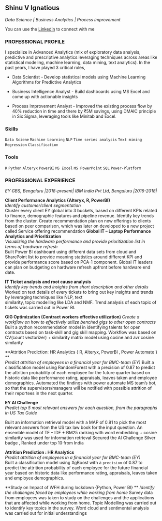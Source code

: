 ##                                Shinu V Ignatious
_Data Science | Business Analytics | Process improvement_ 

You can use the [Linkedin](https://www.linkedin.com/in/shinu-ignatious-2b502b13b/) to connect with me


### **PROFESSIONAL PROFILE**
I specialize in Advanced Analytics (mix of exploratory data analysis, predictive and prescriptive analytics leveraging techniques 
across areas like statistical modeling, machine learning, data mining, text analytics). In the past years, I have played 3 critical 
roles, 

- Data Scientist - Develop statistical models using Machine Learning Algorithms for Predictive Analytics 

- Business Intelligence Analyst - Build dashboards using MS Excel and come up with actionable insights 

- Process Improvement Analyst - Improved the existing process flow by 40% reduction in time and there by ₹5M savings, 
using DMAIC principle in Six Sigma, leveraging tools like Minitab and Excel. 

### **Skills**
`Data Sciene` `Machine Learning` `NLP` `Time series analysis` `Text mining` `Regression` `Classification`
### **Tools**
`R` `Python` `Alteryx` `PowerBI` `MS Excel` `MS PowerPoint` `SQL` `Power-Platform`

### **PROFESSIONAL EXPERIENCE**
_EY GBS, Bengaluru |2018-present|_ 
_IBM India Pvt Ltd, Bengaluru |2016-2018|_
 
**Client Performance Analytics {Alteryx, R, PowerBI}**  
_Identify customer/client segmentation_  
Cluster every client EY global into 3 buckets, based on different KPIs related to finance, demographic features and pipeline revenue. Identify key trends from the cluster. Create recommendation plan on new offerings to clients based on peer comparison, which was later on developed to a new project called Service offering recommendation 
**Global IT – Laptop Performance Analytics and Prioritization**   
_Visualizing the hardware performance and provide prioritization list in terms of hardware refresh_  
Built Power BI dashboard using different data sets from cloud and SharePoint list to provide meaning statistics around different KPI and provide performance score based on PCA-1 component. Global IT leaders can plan on budgeting on hardware refresh upfront before hardware end date.

**IT Ticket analysis and root cause analysis**  
_Identify key trends and insights from short description and other details_  
Worked on text details of every tickets to bring out key insights and trends by leveraging techniques like NLP, text  
similarity, topic modelling like LDA and NMF. Trend analysis of each topic of tickets was carried out in Power BI.  

**GIG Optimization (Contract workers effective utilization)** 
_Create a workflow on how to effectively utilize benched gigs to other open contracts_  
Built a python recommendation model in identifying talents for open contracts based on task-skill and gig skill mapping. Workflow was based on CV(count vectorizer) + similarity matrix model using cosine and avr cosine similarity

**Attrition Prediction: HR Analytics  { R, Alteryx, PowerBI , Power Automate } **  
_Predict attrition of employees in a financial year for BMC-team (EY)_ 
Built a classification model using RandomForest with a precision of 0.87 to predict the attrition probability 
of each employee for the future quarter based on historic data like performance rating, appraisals, leaves 
taken and employee demographics. Automated the findings with power automate MS team’s bot, so that 
the supervisors/managers will be notified with possible attrition of their reportees in the next quarter.

**EY AI Challenge**  
_Predict top 5 most relevant answers for each question, from the paragraphs in US Tax Guide_ 

Built an information retrieval model with a MAP of 0.81 to pick the most relevant answers from the US tax law book for 
the input question. An ensemble model of TF – IDF + BM25 ranking with word embedding + cosine similarity was used 
for information retrieval 
Secured the AI Challenge Silver badge , Ranked under top 10 from India 

**Attrition Prediction : HR Analytics**  
_Predict attrition of employees in a financial year for BMC-team (EY)_  
Built a classification model using XgBoost with a `precision` of 0.87 to predict the attrition probability of each employee 
for the future financial year based on historic data like performance rating, appraisals, leaves taken and employee 
demographics.  

**Study on Impact of WFH during lockdown {Python, Power BI} **
_Identify the challenges faced by employees while working from home_
Survey data from employees was taken to study on the challenges and the applications that are affected 
while working from home. Topic Modelling was carried out to identify key topics in the survey. Word cloud 
and sentimental analysis  
was carried out for initial understandings  
